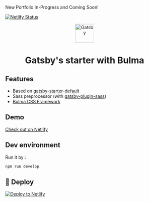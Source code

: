 New Portfolio In-Progress and Coming Soon!

[![Netlify Status](https://api.netlify.com/api/v1/badges/b59bb33a-9765-44d3-b5f5-cb22b1d1baa4/deploy-status)](https://app.netlify.com/sites/dbmcgilvray/deploys)

<p align="center">
  <a href="https://next.gatsbyjs.org">
    <img alt="Gatsby" src="https://www.gatsbyjs.org/monogram.svg" width="60" />
  </a>
</p>
<h1 align="center">
  Gatsby's starter with Bulma
</h1>

## Features

- Based on [gatsby-starter-default](https://github.com/gatsbyjs/gatsby-starter-default)
- Sass preprocessor (with [gatsby-plugin-sass](https://github.com/gatsbyjs/gatsby/tree/master/packages/gatsby-plugin-sass))
- [Bulma CSS Framework](https://bulma.io/)

## Demo

[Check out on Netlify](https://xylo-gatsby-bulma-starter.netlify.com/)

## Dev environment

Run it by :

```sh
npm run develop
```

## 💫 Deploy

[![Deploy to Netlify](https://www.netlify.com/img/deploy/button.svg)](https://app.netlify.com/start/deploy?repository=https://github.com/xydac/xylo-gatsby-bulma-starter)
